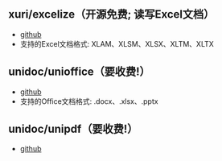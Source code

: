 ## xuri/excelize（开源免费; 读写Excel文档）

- [github](https://github.com/qax-os/excelize)
- 支持的Excel文档格式: XLAM、XLSM、XLSX、XLTM、XLTX

## unidoc/unioffice（要收费!）

- [github](https://github.com/unidoc/unioffice)
- 支持的Office文档格式: .docx、.xlsx、.pptx

## unidoc/unipdf（要收费!）

- [github](https://github.com/unidoc/unipdf)


